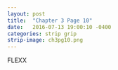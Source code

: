 ```yaml
---
layout: post
title:  "Chapter 3 Page 10"
date:   2016-07-13 19:00:10 -0400
categories: strip grip
strip-image: ch3pg10.png
---
```

FLEXX  
